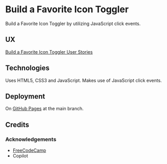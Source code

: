 # Build a Favorite Icon Toggler

Build a Favorite Icon Toggler by utilizing JavaScript click events.

## UX

[Build a Favorite Icon Toggler User Stories](https://www.freecodecamp.org/learn/full-stack-developer/lab-favorite-icon-toggler/build-a-favorite-icon-toggler)

## Technologies

Uses HTML5, CSS3 and JavaScript.  Makes use of JavaScript click events.

## Deployment

On [GitHub Pages](https://derektypist.github.io/build-a-favorite-icon-toggler) at the main branch.

## Credits

### Acknowledgements

- [FreeCodeCamp](https://www.freecodecamp.org)
- Copilot
